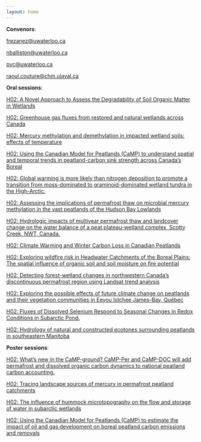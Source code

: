 ```yaml
---
layout: home
---
```



**Convenors**:

<a href="mailto:frezanez@uwaterloo.ca">frezanez@uwaterloo.ca</a>

<a href="mailto:nballiston@uwaterloo.ca">nballiston@uwaterloo.ca</a>

<a href="mailto:pvc@uwaterloo.ca">pvc@uwaterloo.ca</a>

<a href="mailto:raoul.couture@chm.ulaval.ca">raoul.couture@chm.ulaval.ca</a>

**Oral sessions**:

[H02: A Novel Approach to Assess the Degradability of Soil Organic Matter in Wetlands](H02_Saras_ANovelAp)

[H02: Greenhouse gas fluxes from restored and natural wetlands across Canada](H02_Knox0_Greenhou)

[H02: Mercury methylation and demethylation in impacted wetland soils: effects of temperature](H02_Sagis_Mercurym)

[H02: Using the Canadian Model for Peatlands (CaMP) to understand spatial and temporal trends in peatland-carbon sink strength across Canada’s Boreal](H02_Bona0_Usingthe)

[H02: Global warming is more likely than nitrogen deposition to promote a transition from moss-dominated to graminoid-dominated wetland tundra in the High-Arctic.](H02_Gigna_Globalwa)

[H02: Assessing the implications of permafrost thaw on microbial mercury methylation in the vast peatlands of the Hudson Bay Lowlands](H02_Kirkw_Assessin)

[H02: Hydrologic impacts of multiyear permafrost thaw and landcover change on the water balance of a peat plateau-wetland complex, Scotty Creek, NWT, Canada.](H02_Thoms_Hydrolog)

[H02: Climate Warming and Winter Carbon Loss in Canadian Peatlands](H02_Rezan_ClimateW)

[H02: Exploring wildfire risk in Headwater Catchments of the Boreal Plains: The spatial influence of organic soil and soil moisture on fire potential](H02_Green_Explorin)

[H02: Detecting forest-wetland changes in northwestern Canada’s discontinuous permafrost region using Landsat trend analysis](H02_Carpi_Detectin)

[H02: Exploring the possible effects of future climate change on peatlands and their vegetation communities in Eeyou Istchee James-Bay, Québec](H02_Indor_Explorin)

[H02: Fluxes of Dissolved Selenium Respond to Seasonal Changes in Redox Conditions in Subarctic Pond.](H02_Laber_Fluxesof)

[H02: Hydrology of natural and constructed ecotones surrounding peatlands in southeastern Manitoba](H02_Yamoa_Hydrolog)

**Poster sessions**:

[H02: What’s new in the CaMP-ground? CaMP-Per and CaMP-DOC will add permafrost and dissolved organic carbon dynamics to national peatland carbon accounting.](H02_Webst_Whatsnew)

[H02: Tracing landscape sources of mercury in permafrost peatland catchments](H02_Shewa_Tracingl)

[H02: The influence of hummock microtopography on the flow and storage of water in subarctic wetlands](H02_Busto_Theinflu)

[H02: Using the Canadian Model for Peatlands (CaMP) to estimate the impact of oil and gas development on boreal peatland carbon emissions and removals](H02_Bona0_Usingth1)

